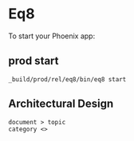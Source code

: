 # Eq8

To start your Phoenix app:



## prod start

```
_build/prod/rel/eq8/bin/eq8 start
```

## Architectural Design

```
document > topic
category <> 


```

